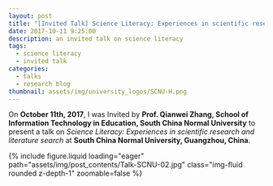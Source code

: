 ```yaml
---
layout: post
title: "[Invited Talk] Science Literacy: Experiences in scientific research and literature search"
date: 2017-10-11 9:25:00
description: an invited talk on science literacy
tags:
  - science literacy
  - invited talk
categories:
  - talks
  - research blog
thumbnail: assets/img/university_logos/SCNU-H.png
---
```


On **October 11th, 2017**, I was Invited by **Prof. Qianwei Zhang, School of Information Technology in Education, South China Normal University** to present a talk on _Science Literacy: Experiences in scientific research and literature search_ at **South China Normal University, Guangzhou, China**.

<div class="row mt-3">
    <div class="col-sm mt-3 mt-md-0">
        {% include figure.liquid loading="eager" path="assets/img/post_contents/Talk-SCNU-02.jpg" class="img-fluid rounded z-depth-1" zoomable=false %}
    </div>
</div>
